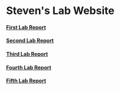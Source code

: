 # Steven's Lab Website

#### [First Lab Report](https://stevendtran.github.io/CSE-15L-Labs/lab1.html)
#### [Second Lab Report](https://stevendtran.github.io/CSE-15L-Labs/labReport2.html)
#### [Third Lab Report](https://stevendtran.github.io/CSE-15L-Labs/lab-report-3-week-6.html)
#### [Fourth Lab Report](https://stevendtran.github.io/CSE-15L-Labs/labReport4.html)
#### [Fifth Lab Report](https://stevendtran.github.io/CSE-15L-Labs/labReport5.html)
